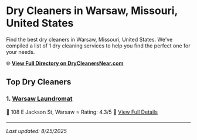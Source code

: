 # Dry Cleaners in Warsaw, Missouri, United States

Find the best dry cleaners in Warsaw, Missouri, United States. We've compiled a list of 1 dry cleaning services to help you find the perfect one for your needs.

🌐 **[View Full Directory on DryCleanersNear.com](https://drycleanersnear.com/city/US/Missouri/Warsaw)**

## Top Dry Cleaners

### 1. [Warsaw Laundromat](https://drycleanersnear.com/dryCleaner/688d712aeedd882ede90bedd/warsaw-laundromat)
📍 108 E Jackson St, Warsaw
⭐ Rating: 4.3/5
🔗 [View Full Details](https://drycleanersnear.com/dryCleaner/688d712aeedd882ede90bedd/warsaw-laundromat)


---

*Last updated: 8/25/2025*
